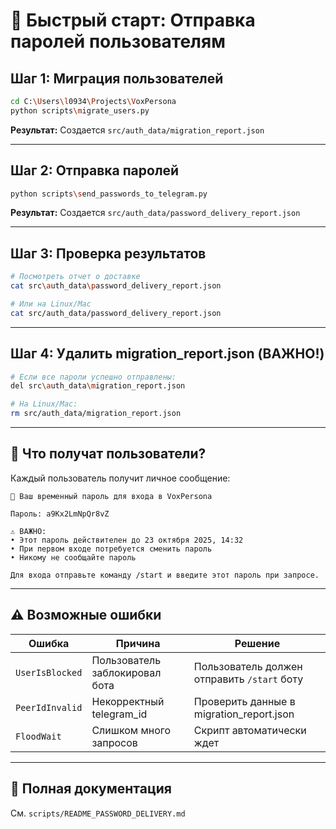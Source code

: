 # 🚀 Быстрый старт: Отправка паролей пользователям

## Шаг 1: Миграция пользователей
```bash
cd C:\Users\l0934\Projects\VoxPersona
python scripts\migrate_users.py
```
**Результат:** Создается `src/auth_data/migration_report.json`

---

## Шаг 2: Отправка паролей
```bash
python scripts\send_passwords_to_telegram.py
```
**Результат:** Создается `src/auth_data/password_delivery_report.json`

---

## Шаг 3: Проверка результатов
```bash
# Посмотреть отчет о доставке
cat src\auth_data\password_delivery_report.json

# Или на Linux/Mac
cat src/auth_data/password_delivery_report.json
```

---

## Шаг 4: Удалить migration_report.json (ВАЖНО!)
```bash
# Если все пароли успешно отправлены:
del src\auth_data\migration_report.json

# На Linux/Mac:
rm src/auth_data/migration_report.json
```

---

## 📨 Что получат пользователи?

Каждый пользователь получит личное сообщение:

```
🔐 Ваш временный пароль для входа в VoxPersona

Пароль: a9Kx2LmNpQr8vZ

⚠️ ВАЖНО:
• Этот пароль действителен до 23 октября 2025, 14:32
• При первом входе потребуется сменить пароль
• Никому не сообщайте пароль

Для входа отправьте команду /start и введите этот пароль при запросе.
```

---

## ⚠️ Возможные ошибки

| Ошибка | Причина | Решение |
|--------|---------|---------|
| `UserIsBlocked` | Пользователь заблокировал бота | Пользователь должен отправить `/start` боту |
| `PeerIdInvalid` | Некорректный telegram_id | Проверить данные в migration_report.json |
| `FloodWait` | Слишком много запросов | Скрипт автоматически ждет |

---

## 📝 Полная документация
См. `scripts/README_PASSWORD_DELIVERY.md`
